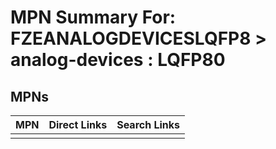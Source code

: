 



# MPN Summary For: FZEANALOGDEVICESLQFP8 > analog-devices : LQFP80

## MPNs
  

|MPN|Direct Links|Search Links|
| :--- | :--- | :--- |
||||
